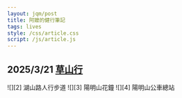 ```yaml
---
layout: jqm/post
title: 阿嬤的健行筆記
tags: lives
style: /css/article.css
script: /js/article.js
---
```

## 2025/3/21 [草山行][1]

<span class="gallery">
    ![][2]
    湖山路人行步道
    ![][3]
    陽明山花鐘
    ![][4]
    陽明山公車總站
</span>

[1]: https://hiking.biji.co/index.php?q=trail&act=gpx_detail&id=4337664 "健行筆記 - 陽明公園"
[2]: https://media.githubusercontent.com/media/ttzeng/ttzeng.github.io/master/doc/assets/阿嬤的健行筆記/202503211117.jpg
[3]: https://media.githubusercontent.com/media/ttzeng/ttzeng.github.io/master/doc/assets/阿嬤的健行筆記/202503211204.jpg
[4]: https://media.githubusercontent.com/media/ttzeng/ttzeng.github.io/master/doc/assets/阿嬤的健行筆記/202503211336.jpg
